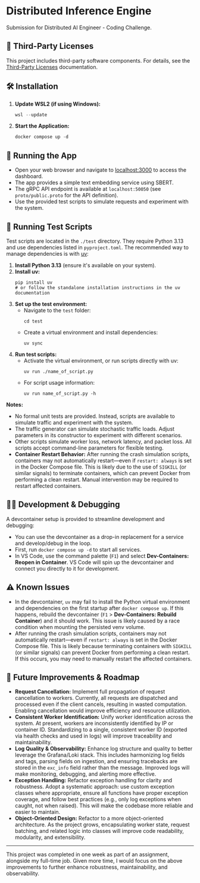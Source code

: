 # Distributed Inference Engine

Submission for Distributed AI Engineer - Coding Challenge.

## 📄 Third-Party Licenses

This project includes third-party software components. For details, see the [Third-Party Licenses](licenses/third_party_licenses.md) documentation.

## 🛠️ Installation

1. **Update WSL2 (if using Windows):**
    ```powershell
    wsl --update
    ```
2. **Start the Application:**
    ```powershell
    docker compose up -d
    ```

## 🏃 Running the App

- Open your web browser and navigate to [localhost:3000](http://localhost:3000) to access the dashboard.
- The app provides a simple text embedding service using SBERT.
- The gRPC API endpoint is available at `localhost:50050` (see `proto/public.proto` for the API definition).
- Use the provided test scripts to simulate requests and experiment with the system.

## 🧪 Running Test Scripts

Test scripts are located in the `./test` directory. They require Python 3.13 and use dependencies listed in `pyproject.toml`. The recommended way to manage dependencies is with [uv](https://docs.astral.sh/uv/getting-started/installation/):

1. **Install Python 3.13** (ensure it's available on your system).
2. **Install uv:**
    ```shell
    pip install uv
    # or follow the standalone installation instructions in the uv documentation
    ```
3. **Set up the test environment:**
    - Navigate to the `test` folder:
      ```shell
      cd test
      ```
    - Create a virtual environment and install dependencies:
      ```shell
      uv sync
      ```
4. **Run test scripts:**
    - Activate the virtual environment, or run scripts directly with uv:
      ```shell
      uv run ./name_of_script.py
      ```
    - For script usage information:
      ```shell
      uv run name_of_script.py -h
      ```

**Notes:**
- No formal unit tests are provided. Instead, scripts are available to simulate traffic and experiment with the system.
- The traffic generator can simulate stochastic traffic loads. Adjust parameters in its constructor to experiment with different scenarios.
- Other scripts simulate worker loss, network latency, and packet loss. All scripts accept command-line parameters for flexible testing.
- **Container Restart Behavior:** After running the crash simulation scripts, containers may not automatically restart—even if `restart: always` is set in the Docker Compose file. This is likely due to the use of `SIGKILL` (or similar signals) to terminate containers, which can prevent Docker from performing a clean restart. Manual intervention may be required to restart affected containers.

## 🧑‍💻 Development & Debugging

A devcontainer setup is provided to streamline development and debugging:
- You can use the devcontainer as a drop-in replacement for a service and develop/debug in the loop.
- First, run `docker compose up -d` to start all services.
- In VS Code, use the command palette (`F1`) and select **Dev-Containers: Reopen in Container**. VS Code will spin up the devcontainer and connect you directly to it for development.

## ⚠️ Known Issues

- In the devcontainer, `uv` may fail to install the Python virtual environment and dependencies on the first startup after `docker compose up`. If this happens, rebuild the devcontainer (`F1` > **Dev-Containers: Rebuild Container**) and it should work. This issue is likely caused by a race condition when mounting the persisted venv volume.
- After running the crash simulation scripts, containers may not automatically restart—even if `restart: always` is set in the Docker Compose file. This is likely because terminating containers with `SIGKILL` (or similar signals) can prevent Docker from performing a clean restart. If this occurs, you may need to manually restart the affected containers.

## 🚀 Future Improvements & Roadmap

- **Request Cancellation:** Implement full propagation of request cancellation to workers. Currently, all requests are dispatched and processed even if the client cancels, resulting in wasted computation. Enabling cancellation would improve efficiency and resource utilization.
- **Consistent Worker Identification:** Unify worker identification across the system. At present, workers are inconsistently identified by IP or container ID. Standardizing to a single, consistent worker ID (exported via health checks and used in logs) will improve traceability and maintainability.
- **Log Quality & Observability:** Enhance log structure and quality to better leverage the Grafana/Loki stack. This includes harmonizing log fields and tags, parsing fields on ingestion, and ensuring tracebacks are stored in the `exc_info` field rather than the message. Improved logs will make monitoring, debugging, and alerting more effective.
- **Exception Handling:** Refactor exception handling for clarity and robustness. Adopt a systematic approach: use custom exception classes where appropriate, ensure all functions have proper exception coverage, and follow best practices (e.g., only log exceptions when caught, not when raised). This will make the codebase more reliable and easier to maintain.
- **Object-Oriented Design:** Refactor to a more object-oriented architecture. As the project grows, encapsulating worker state, request batching, and related logic into classes will improve code readability, modularity, and extensibility.

---

This project was completed in one week as part of an assignment, alongside my full-time job. Given more time, I would focus on the above improvements to further enhance robustness, maintainability, and observability.